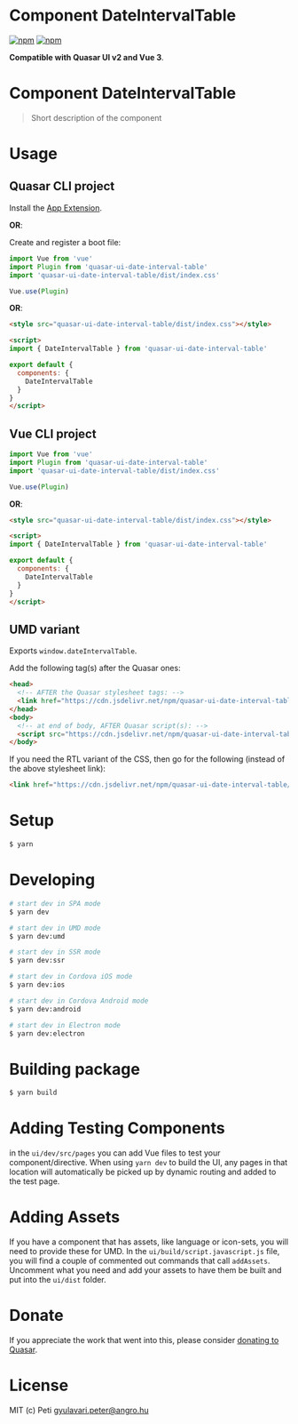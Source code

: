 # Component DateIntervalTable

[![npm](https://img.shields.io/npm/v/quasar-ui-date-interval-table.svg?label=quasar-ui-date-interval-table)](https://www.npmjs.com/package/quasar-ui-date-interval-table)
[![npm](https://img.shields.io/npm/dt/quasar-ui-date-interval-table.svg)](https://www.npmjs.com/package/quasar-ui-date-interval-table)

**Compatible with Quasar UI v2 and Vue 3**.

# Component DateIntervalTable
> Short description of the component


# Usage

## Quasar CLI project

Install the [App Extension](../app-extension).

**OR**:

Create and register a boot file:

```js
import Vue from 'vue'
import Plugin from 'quasar-ui-date-interval-table'
import 'quasar-ui-date-interval-table/dist/index.css'

Vue.use(Plugin)
```

**OR**:

```html
<style src="quasar-ui-date-interval-table/dist/index.css"></style>

<script>
import { DateIntervalTable } from 'quasar-ui-date-interval-table'

export default {
  components: {
    DateIntervalTable
  }
}
</script>
```

## Vue CLI project

```js
import Vue from 'vue'
import Plugin from 'quasar-ui-date-interval-table'
import 'quasar-ui-date-interval-table/dist/index.css'

Vue.use(Plugin)
```

**OR**:

```html
<style src="quasar-ui-date-interval-table/dist/index.css"></style>

<script>
import { DateIntervalTable } from 'quasar-ui-date-interval-table'

export default {
  components: {
    DateIntervalTable
  }
}
</script>
```

## UMD variant

Exports `window.dateIntervalTable`.

Add the following tag(s) after the Quasar ones:

```html
<head>
  <!-- AFTER the Quasar stylesheet tags: -->
  <link href="https://cdn.jsdelivr.net/npm/quasar-ui-date-interval-table/dist/index.min.css" rel="stylesheet" type="text/css">
</head>
<body>
  <!-- at end of body, AFTER Quasar script(s): -->
  <script src="https://cdn.jsdelivr.net/npm/quasar-ui-date-interval-table/dist/index.umd.min.js"></script>
</body>
```
If you need the RTL variant of the CSS, then go for the following (instead of the above stylesheet link):
```html
<link href="https://cdn.jsdelivr.net/npm/quasar-ui-date-interval-table/dist/index.rtl.min.css" rel="stylesheet" type="text/css">
```

# Setup
```bash
$ yarn
```

# Developing
```bash
# start dev in SPA mode
$ yarn dev

# start dev in UMD mode
$ yarn dev:umd

# start dev in SSR mode
$ yarn dev:ssr

# start dev in Cordova iOS mode
$ yarn dev:ios

# start dev in Cordova Android mode
$ yarn dev:android

# start dev in Electron mode
$ yarn dev:electron
```

# Building package
```bash
$ yarn build
```

# Adding Testing Components
in the `ui/dev/src/pages` you can add Vue files to test your component/directive. When using `yarn dev` to build the UI, any pages in that location will automatically be picked up by dynamic routing and added to the test page.

# Adding Assets
If you have a component that has assets, like language or icon-sets, you will need to provide these for UMD. In the `ui/build/script.javascript.js` file, you will find a couple of commented out commands that call `addAssets`. Uncomment what you need and add your assets to have them be built and put into the `ui/dist` folder.

# Donate
If you appreciate the work that went into this, please consider [donating to Quasar](https://donate.quasar.dev).

# License
MIT (c) Peti <gyulavari.peter@angro.hu>
